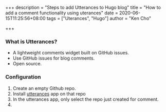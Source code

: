 +++
description = "Steps to add Utterances to Hugo blog"
title = "How to add a comment functionality using uterances"
date = 2020-06-15T11:25:56+08:00
tags = ["Uterances", "Hugo"]
author = "Ken Cho"

+++
### What is Utterances?
- A lightweight comments widget built on GitHub issues. 
- Use GitHub issues for blog comments.
- Open source.

### Configuration
1. Create an empty Github repo.  
2. Install [utterances](https://github.com/apps/utterances) app on that repo
3. In the utterances app, only select the repo just created for comment.  
4. 
